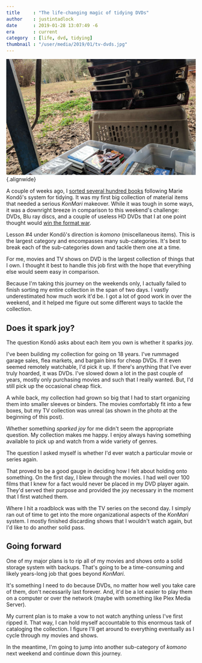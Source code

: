 ```yaml
---
title     : "The life-changing magic of tidying DVDs"
author    : justintadlock
date      : 2019-01-28 13:07:49 -6
era       : current
category  : [life, dvd, tidying]
thumbnail : "/user/media/2019/01/tv-dvds.jpg"
---
```


![A stack of binders with DVDs and two plastic totes with TV shows.](/user/media/2019/01/tv-dvds.jpg){.alignwide}

A couple of weeks ago, I [sorted several hundred books](/archives/2019/01/12/the-life-changing-magic-of-sorting-books) following Marie Kondō's system for tidying.  It was my first big collection of material items that needed a serious _KonMari_ makeover.  While it was tough in some ways, it was a downright breeze in comparison to this weekend's challenge:  DVDs, Blu ray discs, and a couple of useless HD DVDs that I at one point thought would [win the format war](/writing/coke-pepsi-vinyl-and-the-dvd-format-war).

Lesson #4 under Kondō's direction is _komono_ (miscellaneous items).  This is the largest category and encompasses many sub-categories.  It's best to break each of the sub-categories down and tackle them one at a time.

For me, movies and TV shows on DVD is the largest collection of things that I own.  I thought it best to handle this job first with the hope that everything else would seem easy in comparison.

Because I'm taking this journey on the weekends only, I actually failed to finish sorting my entire collection in the span of two days.  I vastly underestimated how much work it'd be.  I got a lot of good work in over the weekend, and it helped me figure out some different ways to tackle the collection.

## Does it spark joy?

The question Kondō asks about each item you own is whether it sparks joy.

I've been building my collection for going on 18 years.  I've rummaged garage sales, flea markets, and bargain bins for cheap DVDs.  If it even seemed remotely watchable, I'd pick it up.  If there's anything that I've ever truly hoarded, it was DVDs.  I've slowed down a lot in the past couple of years, mostly only purchasing movies and such that I really wanted.  But, I'd still pick up the occasional cheap flick.

A while back, my collection had grown so big that I had to start organizing them into smaller sleeves or binders.  The movies comfortably fit into a few boxes, but my TV collection was unreal (as shown in the photo at the beginning of this post).

Whether something _sparked joy_ for me didn't seem the appropriate question.  My collection makes me happy.  I enjoy always having something available to pick up and watch from a wide variety of genres.

The question I asked myself is whether I'd ever watch a particular movie or series again.

That proved to be a good gauge in deciding how I felt about holding onto something.  On the first day, I blew through the movies.  I had well over 100 films that I knew for a fact would never be placed in my DVD player again.  They'd served their purpose and provided the joy necessary in the moment that I first watched them.

Where I hit a roadblock was with the TV series on the second day.  I simply ran out of time to get into the more organizational aspects of the _KonMari_ system.  I mostly finished discarding shows that I wouldn't watch again, but I'd like to do another solid pass.

## Going forward

One of my major plans is to rip all of my movies and shows onto a solid storage system with backups.  That's going to be a time-consuming and likely years-long job that goes beyond _KonMari_.

It's something I need to do because DVDs, no matter how well you take care of them, don't necessarily last forever.  And, it'd be a lot easier to play them on a computer or over the network (maybe with something like Plex Media Server).

My current plan is to make a vow to not watch anything unless I've first ripped it.  That way, I can hold myself accountable to this enormous task of cataloging the collection.  I figure I'll get around to everything eventually as I cycle through my movies and shows.

In the meantime, I'm going to jump into another sub-category of _komono_ next weekend and continue down this journey.
